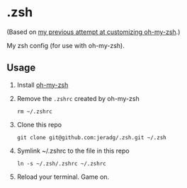 # .zsh

(Based on [my previous attempt at customizing oh-my-zsh](https://github.com/jeradg/oh-my-zsh/blob/master/.zshrc).)

My zsh config (for use with oh-my-zsh).

## Usage

1. Install [oh-my-zsh](https://github.com/ohmyzsh/ohmyzsh)
2. Remove the `.zshrc` created by oh-my-zsh
    ```
    rm ~/.zshrc
    ```
4. Clone this repo
    ```
    git clone git@github.com:jeradg/.zsh.git ~/.zsh
    ```
4. Symlink ~/.zshrc to the file in this repo

    ```
    ln -s ~/.zsh/.zshrc ~/.zshrc
    ```
5. Reload your terminal. Game on.
